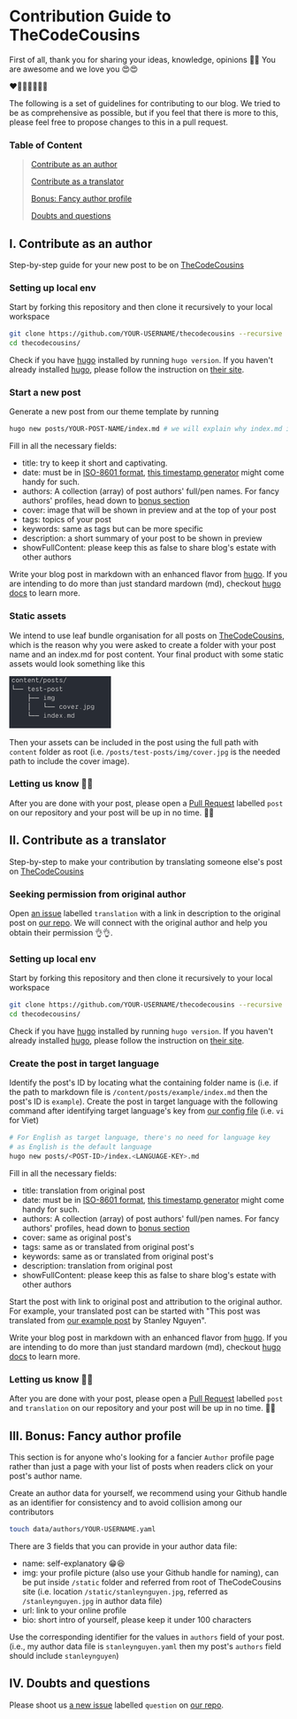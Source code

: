 # Contribution Guide to TheCodeCousins

First of all, thank you for sharing your ideas, knowledge, opinions 🎉🎉 You are awesome and we love you 😍😍

❤️🧡💛💚💙💜🖤

The following is a set of guidelines for contributing to our blog.
We tried to be as comprehensive as possible, but if you feel that there is more to this, please feel free to propose changes to this in a pull request.

### Table of Content

> [Contribute as an author](#author)
>
> [Contribute as a translator](#translator)
>
> [Bonus: Fancy author profile](#bonus)
>
> [Doubts and questions](#question)

## <a name="author" id="author"></a> I. Contribute as an author

Step-by-step guide for your new post to be on [TheCodeCousins](https://thecodecousins.com)

### Setting up local env

Start by forking this repository and then clone it recursively to your local workspace

```bash
git clone https://github.com/YOUR-USERNAME/thecodecousins --recursive
cd thecodecousins/
```

Check if you have [hugo](https://gohugo.io) installed by running `hugo version`.
If you haven't already installed [hugo](https://gohugo.io), please follow the instruction on [their site](https://gohugo.io/getting-started/installing/).

### Start a new post

Generate a new post from our theme template by running

```bash
hugo new posts/YOUR-POST-NAME/index.md # we will explain why index.md in the next section
```

Fill in all the necessary fields:

- title: try to keep it short and captivating.
- date: must be in [ISO-8601 format](https://en.wikipedia.org/wiki/ISO_8601), [this timestamp generator](https://timestampgenerator.com/) might come handy for such.
- authors: A collection (array) of post authors' full/pen names. For fancy authors' profiles, head down to [bonus section](#bonus)
- cover: image that will be shown in preview and at the top of your post
- tags: topics of your post
- keywords: same as tags but can be more specific
- description: a short summary of your post to be shown in preview
- showFullContent: please keep this as false to share blog's estate with other authors

Write your blog post in markdown with an enhanced flavor from [hugo](https://gohugo.io/).
If you are intending to do more than just standard mardown (md), checkout [hugo docs](https://gohugo.io/content-management/) to learn more.

### Static assets

We intend to use leaf bundle organisation for all posts on [TheCodeCousins](https://thecodecousins.com), which is the reason why you were asked to create a folder with your post name and an index.md for post content.
Your final product with some static assets would look something like this

![Example source tree](static/example-tree.png)

Then your assets can be included in the post using the full path with `content` folder as root
(i.e. `/posts/test-posts/img/cover.jpg` is the needed path to include the cover image).

### Letting us know 🎉🎉

After you are done with your post, please open a [Pull Request](https://github.com/thecodecousins/thecodecousins/compare) labelled `post` on our repository and your post will be up in no time. 🥳🥳

## <a name="translator" id="translator"></a> II. Contribute as a translator

Step-by-step to make your contribution by translating someone else's post on [TheCodeCousins](https://thecodecousins.com)

### Seeking permission from original author

Open [an issue](https://github.com/thecodecousins/thecodecousins/issues/new) labelled `translation` with a link in description to the original post on [our repo](https://github.com/thecodecousins/thecodecousins).
We will connect with the original author and help you obtain their permission 👌👌.

### Setting up local env

Start by forking this repository and then clone it recursively to your local workspace

```bash
git clone https://github.com/YOUR-USERNAME/thecodecousins --recursive
cd thecodecousins/
```

Check if you have [hugo](https://gohugo.io) installed by running `hugo version`.
If you haven't already installed [hugo](https://gohugo.io), please follow the instruction on [their site](https://gohugo.io/getting-started/installing/).

### Create the post in target language

Identify the post's ID by locating what the containing folder name is (i.e. if the path to markdown file is `/content/posts/example/index.md` then the post's ID is `example`).
Create the post in target language with the following command after identifying target language's key from [our config file](https://github.com/thecodecousins/thecodecousins/blob/master/config.yaml) (i.e. `vi` for Viet)

```bash
# For English as target language, there's no need for language key
# as English is the default language
hugo new posts/<POST-ID>/index.<LANGUAGE-KEY>.md
```

Fill in all the necessary fields:

- title: translation from original post
- date: must be in [ISO-8601 format](https://en.wikipedia.org/wiki/ISO_8601), [this timestamp generator](https://timestampgenerator.com/) might come handy for such.
- authors: A collection (array) of post authors' full/pen names. For fancy authors' profiles, head down to [bonus section](#bonus)
- cover: same as original post's
- tags: same as or translated from original post's
- keywords: same as or translated from original post's
- description: translation from original post
- showFullContent: please keep this as false to share blog's estate with other authors

Start the post with link to original post and attribution to the original author.
For example, your translated post can be started with "This post was translated from [our example post](/posts/example) by Stanley Nguyen".

Write your blog post in markdown with an enhanced flavor from [hugo](https://gohugo.io/).
If you are intending to do more than just standard mardown (md), checkout [hugo docs](https://gohugo.io/content-management/) to learn more.

### Letting us know 🎉🎉

After you are done with your post, please open a [Pull Request](https://github.com/thecodecousins/thecodecousins/compare) labelled `post` and `translation` on our repository and your post will be up in no time. 🥳🥳

## <a name="bonus" id="bonus"></a> III. Bonus: Fancy author profile

This section is for anyone who's looking for a fancier `Author` profile page rather than just a page with your list of posts when readers click on your post's author name.

Create an author data for yourself, we recommend using your Github handle as an identifier for consistency and to avoid collision among our contributors

```bash
touch data/authors/YOUR-USERNAME.yaml
```

There are 3 fields that you can provide in your author data file:

- name: self-explanatory 😁😆
- img: your profile picture (also use your Github handle for naming), can be put inside `/static` folder and referred from root of TheCodeCousins site (i.e. location `/static/stanleynguyen.jpg`, referred as `/stanleynguyen.jpg` in author data file)
- url: link to your online profile
- bio: short intro of yourself, please keep it under 100 characters

Use the corresponding identifier for the values in `authors` field of your post. (i.e., my author data file is `stanleynguyen.yaml` then my post's `authors` field should include `stanleynguyen`)

## <a name="question" id="question"></a> IV. Doubts and questions

Please shoot us [a new issue](https://github.com/thecodecousins/thecodecousins/issues/new) labelled `question` on [our repo](https://github.com/thecodecousins/thecodecousins).
